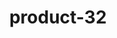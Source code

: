 ---
title: "product-32"
description: Lorem ipsum dolor sit amet, consectetur adipiscing elit, sed do eiusmod tempor incididunt ut labore et dolore magna aliqua. Ut enim ad minim veniam, quis nostrud exercitation ullamco laboris nisi ut aliquip ex ea commodo consequat. Duis aute irure dolor in reprehenderit in voluptate velit esse cillum dolore eu fugiat nulla pariatur. Excepteur sint occaecat cupidatat non proident, sunt in culpa qui officia deserunt mollit anim id est laborum.
img: src/assets/images/products/salloura-oglu/product-32.webp
family: [salloura-oglu-products]
price: 56.99
priceDiscount: 0
weight: 1.00032
rating: 100
id: w8yFr4aArR4w
---